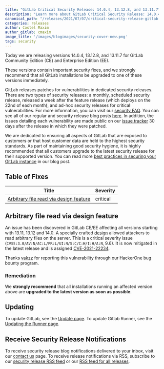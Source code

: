```yaml
---
title: "GitLab Critical Security Release: 14.0.4, 13.12.8, and 13.11.7"
description: "Learn more about GitLab Critical Security Release: 14.0.4, 13.12.8, and 13.11.7 for GitLab Community Edition (CE) and Enterprise Edition (EE)."
canonical_path: "/releases/2021/07/07/critical-security-release-gitlab-14-0-4-released/"
categories: releases
author: Costel Maxim
author_gitlab: cmaxim
image_title: '/images/blogimages/security-cover-new.png'
tags: security
---
```


Today we are releasing versions 14.0.4, 13.12.8, and 13.11.7 for GitLab Community Edition (CE) and Enterprise Edition (EE).

These versions contain important security fixes, and we strongly recommend that all GitLab installations be upgraded to one of these versions immediately.

GitLab releases patches for vulnerabilities in dedicated security releases. There are two types of security releases: a monthly, scheduled security release, released a week after the feature release (which deploys on the 22nd of each month), and ad-hoc security releases for critical vulnerabilities. For more information, you can visit our [security FAQ](https://about.gitlab.com/security/faq/). You can see all of our regular and security release blog posts [here](/releases/categories/releases/). In addition, the issues detailing each vulnerability are made public on our [issue tracker](https://gitlab.com/gitlab-org/gitlab/issues?label_name%5B%5D=security&scope=all&state=opened) 30 days after the release in which they were patched.

We are dedicated to ensuring all aspects of GitLab that are exposed to customers or that host customer data are held to the highest security standards. As part of maintaining good security hygiene, it is highly recommended that all customers upgrade to the latest security release for their supported version. You can read more [best practices in securing your GitLab instance](/blog/2020/05/20/gitlab-instance-security-best-practices/) in our blog post.

## Table of Fixes

|Title|Severity|
|---|---|
|[Arbitrary file read via design feature](#arbitrary-file-read-via-design-feature)|critical|

## Arbitrary file read via design feature

An issue has been discovered in GitLab CE/EE affecting all versions starting with 13.11, 13.12 and 14.0. A specially crafted [design](https://docs.gitlab.com/ee/user/project/issues/design_management.html) allowed attackers to read arbitrary files on the server. This is a critical severity issue (`CVSS:3.0/AV:N/AC:L/PR:L/UI:N/S:C/C:H/I:H/A:N`, 9.6). It is now mitigated in the latest release and is assigned [CVE-2021-22234](https://cve.mitre.org/cgi-bin/cvename.cgi?name=CVE-2021-22234). 

Thanks [vakzz](https://hackerone.com/vakzz) for reporting this vulnerability through our HackerOne bug bounty program.

### Remediation

We **strongly recommend** that all installations running an affected version above are **upgraded to the latest version as soon as possible**.

## Updating

To update GitLab, see the [Update page](/update/).
To update Gitlab Runner, see the [Updating the Runner page](https://docs.gitlab.com/runner/install/linux-repository.html#updating-the-runner).

## Receive Security Release Notifications

To receive security release blog notifications delivered to your inbox, visit our [contact us](https://about.gitlab.com/company/contact/) page.
To receive release notifications via RSS, subscribe to our [security release RSS feed](https://about.gitlab.com/security-releases.xml) or our [RSS feed for all releases](https://about.gitlab.com/all-releases.xml).
